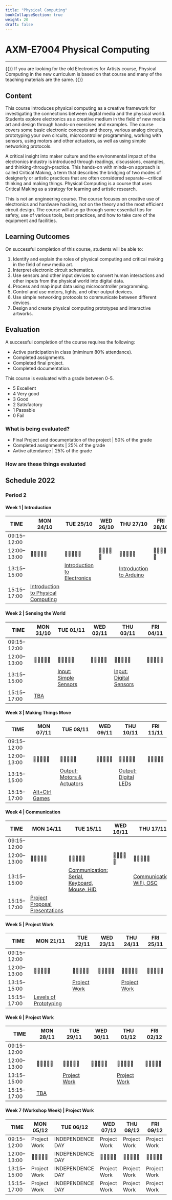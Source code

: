 ```yaml
---
title: "Physical Computing"
bookCollapseSection: true
weight: 20
draft: false
---
```


# AXM-E7004 Physical Computing

---

{{<hint info>}}
If you are looking for the old Electronics for Artists course, Physical Computing in the new curriculum is based on that course and many of the teaching materials are the same.
{{</hint>}}

## Content

This course introduces physical computing as a creative framework for investigating the connections between digital media and the physical world. Students explore electronics as a creative medium in the field of new media art and design through hands-on exercises and examples. The course covers some basic electronic concepts and theory, various analog circuits, prototyping your own circuits, microcontroller programming, working with sensors, using motors and other actuators, as well as using simple networking protocols.

A critical insight into maker culture and the environmental impact of the electronics industry is introduced through readings, discussions, examples, and thinking-through-practice. This hands-on with minds-on approach is called Critical Making, a term that describes the bridging of two modes of designerly or artistic practices that are often considered separate—critical thinking and making things. Physical Computing is a course that uses Critical Making as a strategy for learning and artistic research.

This is not an engineering course. The course focuses on creative use of electronics and hardware hacking, not on the theory and the most efficient circuit design. The course will also go through some essential tips for safety, use of various tools, best practices, and how to take care of the equipment and facilities.

## Learning Outcomes

On successful completion of this course, students will be able to:

1. Identify and explain the roles of physical computing and critical making in the field of new media art.
2. Interpret electronic circuit schematics.
3. Use sensors and other input devices to convert human interactions and other inputs from the physical world into digital data.
4. Process and map input data using microcontroller programming.
5. Control and use motors, lights, and other output devices.
6. Use simple networking protocols to communicate between different devices.
7. Design and create physical computing prototypes and interactive artworks.

## Evaluation

A successful completion of the course requires the following:

- Active participation in class (miminum 80% attendance).
- Completed assignments.
- Completed final project.
- Completed documentation.

This course is evaluated with a grade between 0-5.

- 5 Excellent
- 4 Very good
- 3 Good
- 2 Satisfactory
- 1 Passable
- 0 Fail

### What is being evaluated?

- Final Project and documentation of the project | 50% of the grade
- Completed assignments | 25% of the grade
- Avtive attendance | 25% of the grade

### How are these things evaluated

## Schedule 2022

### Period 2

#### Week 1 | Introduction

<div class="calendar">

| TIME | MON 24/10 | TUE 25/10 | WED 26/10 | THU 27/10 | FRI 28/10 |
| --- | --- | --- | --- | --- | --- |
| 09:15–12:00 |  |  |  |  |  |
| 12:00–13:00| 🥗🍜🍱🍝🍕 | 🥗🍜🍱🍝🍕 | 🥗🍜🍱🍝🍕 | 🥗🍜🍱🍝🍕 | 🥗🍜🍱🍝🍕 |
| 13:15–15:00 |  | [Introduction to Electronics](./week-01/lesson-01) |  | [Introduction to Arduino](./week-01/lesson-02) |  |
| 15:15–17:00 | [Introduction to Physical Computing](./week-01/lecture) |  |  |  |  |

</div> 

#### Week 2 | Sensing the World

<div class="calendar">

| TIME | MON 31/10 | TUE 01/11 | WED 02/11 | THU 03/11 | FRI 04/11 |
| --- | --- | --- | --- | --- | --- |
| 09:15–12:00 |  |  |  |  |  |
| 12:00–13:00| 🥗🍜🍱🍝🍕 | 🥗🍜🍱🍝🍕 | 🥗🍜🍱🍝🍕 | 🥗🍜🍱🍝🍕 | 🥗🍜🍱🍝🍕 |
| 13:15–15:00 |  | [Input: Simple Sensors](./week-02/lesson-01) |  | [Input: Digital Sensors](./week-02/lesson-01) |  |
| 15:15–17:00 | [TBA](./week-02/lecture) |  |  |  |  |

</div> 

#### Week 3 | Making Things Move

<div class="calendar">

| TIME | MON 07/11 | TUE 08/11 | WED 09/11 | THU 10/11 | FRI 11/11 |
| --- | --- | --- | --- | --- | --- |
| 09:15–12:00 |  |  |  |  |  |
| 12:00–13:00| 🥗🍜🍱🍝🍕 | 🥗🍜🍱🍝🍕 | 🥗🍜🍱🍝🍕 | 🥗🍜🍱🍝🍕 | 🥗🍜🍱🍝🍕 |
| 13:15–15:00 |  | [Output: Motors & Actuators](./week-03/lesson-01) |  | [Output: Digital LEDs](./week-03/lesson-02) |  |
| 15:15–17:00 | [Alt+Ctrl Games](./week-03/lecture)  |  |  |  |  |

</div> 

#### Week 4 | Communication

<div class="calendar">

| TIME | MON 14/11 | TUE 15/11 | WED 16/11 | THU 17/11 | FRI 18/11 |
| --- | --- | --- | --- | --- | --- |
| 09:15–12:00 |  |  |  |  |  |
| 12:00–13:00| 🥗🍜🍱🍝🍕 | 🥗🍜🍱🍝🍕 | 🥗🍜🍱🍝🍕 | 🥗🍜🍱🍝🍕 | 🥗🍜🍱🍝🍕 |
| 13:15–15:00 |  | [Communication: Serial, Keyboard, Mouse, HID](./week-04/lesson-01) |  | [Communication: WiFi, OSC](./week-04/lesson-02) |  |
| 15:15–17:00 | [Project Proposal Presentations](./week-04/lecture) |  |  |  |  |

</div> 

#### Week 5 | Project Work

<div class="calendar">

| TIME | MON 21/11 | TUE 22/11 | WED 23/11 | THU 24/11 | FRI 25/11 |
| --- | --- | --- | --- | --- | --- |
| 09:15–12:00 |  |  |  |  |  |
| 12:00–13:00| 🥗🍜🍱🍝🍕 | 🥗🍜🍱🍝🍕 | 🥗🍜🍱🍝🍕 | 🥗🍜🍱🍝🍕 | 🥗🍜🍱🍝🍕 |
| 13:15–15:00 |  | [Project Work](./week-05/lesson-01) |  | [Project Work](./week-05/lesson-02) |  |
| 15:15–17:00 | [Levels of Prototyping](./week-05/lecture) |  |  |  |  |

</div> 

#### Week 6 | Project Work

<div class="calendar">

| TIME | MON 28/11 | TUE 29/11 | WED 30/11 | THU 01/12 | FRI 02/12 |
| --- | --- | --- | --- | --- | --- |
| 09:15–12:00 |  |  |  |  |  |
| 12:00–13:00| 🥗🍜🍱🍝🍕 | 🥗🍜🍱🍝🍕 | 🥗🍜🍱🍝🍕 | 🥗🍜🍱🍝🍕 | 🥗🍜🍱🍝🍕 |
| 13:15–15:00 |  | [Project Work](./week-06/lesson-01) |  | [Project Work](./week-06/lesson-02) |  |
| 15:15–17:00 | [TBA](./week-06/lecture) |  |  |  |  |

</div> 

#### Week 7 (Workshop Week) | Project Work

<div class="calendar">

| TIME | MON 05/12 | TUE 06/12 | WED 07/12 | THU 08/12 | FRI 09/12 |
| --- | --- | --- | --- | --- | --- |
| 09:15–12:00 | Project Work | INDEPENDENCE DAY | Project Work | Project Work | Project Work |
| 12:00–13:00| 🥗🍜🍱🍝🍕 | INDEPENDENCE DAY | 🥗🍜🍱🍝🍕 | 🥗🍜🍱🍝🍕 | 🥗🍜🍱🍝🍕 |
| 13:15–15:00 | Project Work | INDEPENDENCE DAY | Project Work | Project Work | Project Work |
| 15:15–17:00 | Project Work | INDEPENDENCE DAY | Project Work | Project Work | Project Work |

</div> 